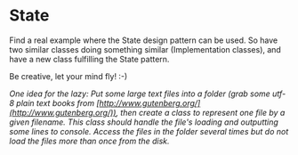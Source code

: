 # State

Find a real example where the State design pattern can be used. So have two similar classes doing something similar (Implementation classes), and have a new class fulfilling the State pattern.

Be creative, let your mind fly! :-)

*One idea for the lazy: Put some large text files into a folder (grab some utf-8 plain text books from [http://www.gutenberg.org/](http://www.gutenberg.org/)), then create a class to represent one file by a given filename. This class should handle the file's loading and outputting some lines to console. Access the files in the folder several times but do not load the files more than once from the disk.*
